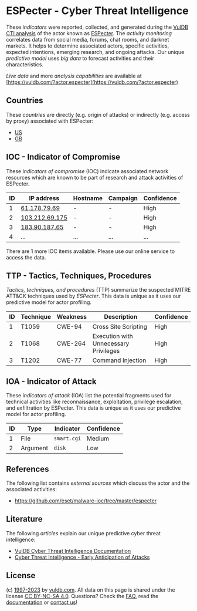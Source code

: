 # ESPecter - Cyber Threat Intelligence

These _indicators_ were reported, collected, and generated during the [VulDB CTI analysis](https://vuldb.com/?kb.cti) of the actor known as [ESPecter](https://vuldb.com/?actor.especter). The _activity monitoring_ correlates data from social media, forums, chat rooms, and darknet markets. It helps to determine associated actors, specific activities, expected intentions, emerging research, and ongoing attacks. Our unique _predictive model_ uses _big data_ to forecast activities and their characteristics.

_Live data_ and more _analysis capabilities_ are available at [https://vuldb.com/?actor.especter](https://vuldb.com/?actor.especter)

## Countries

These _countries_ are directly (e.g. origin of attacks) or indirectly (e.g. access by proxy) associated with ESPecter:

* [US](https://vuldb.com/?country.us)
* [GB](https://vuldb.com/?country.gb)

## IOC - Indicator of Compromise

These _indicators of compromise_ (IOC) indicate associated network resources which are known to be part of research and attack activities of ESPecter.

ID | IP address | Hostname | Campaign | Confidence
-- | ---------- | -------- | -------- | ----------
1 | [61.178.79.69](https://vuldb.com/?ip.61.178.79.69) | - | - | High
2 | [103.212.69.175](https://vuldb.com/?ip.103.212.69.175) | - | - | High
3 | [183.90.187.65](https://vuldb.com/?ip.183.90.187.65) | - | - | High
4 | ... | ... | ... | ...

There are 1 more IOC items available. Please use our online service to access the data.

## TTP - Tactics, Techniques, Procedures

_Tactics, techniques, and procedures_ (TTP) summarize the suspected MITRE ATT&CK techniques used by _ESPecter_. This data is unique as it uses our predictive model for actor profiling.

ID | Technique | Weakness | Description | Confidence
-- | --------- | -------- | ----------- | ----------
1 | T1059 | CWE-94 | Cross Site Scripting | High
2 | T1068 | CWE-264 | Execution with Unnecessary Privileges | High
3 | T1202 | CWE-77 | Command Injection | High

## IOA - Indicator of Attack

These _indicators of attack_ (IOA) list the potential fragments used for technical activities like reconnaissance, exploitation, privilege escalation, and exfiltration by ESPecter. This data is unique as it uses our predictive model for actor profiling.

ID | Type | Indicator | Confidence
-- | ---- | --------- | ----------
1 | File | `smart.cgi` | Medium
2 | Argument | `disk` | Low

## References

The following list contains _external sources_ which discuss the actor and the associated activities:

* https://github.com/eset/malware-ioc/tree/master/especter

## Literature

The following _articles_ explain our unique predictive cyber threat intelligence:

* [VulDB Cyber Threat Intelligence Documentation](https://vuldb.com/?kb.cti)
* [Cyber Threat Intelligence - Early Anticipation of Attacks](https://www.scip.ch/en/?labs.20201022)

## License

(c) [1997-2023](https://vuldb.com/?kb.changelog) by [vuldb.com](https://vuldb.com/?kb.about). All data on this page is shared under the license [CC BY-NC-SA 4.0](https://creativecommons.org/licenses/by-nc-sa/4.0/). Questions? Check the [FAQ](https://vuldb.com/?kb.faq), read the [documentation](https://vuldb.com/?kb) or [contact us](https://vuldb.com/?contact)!
